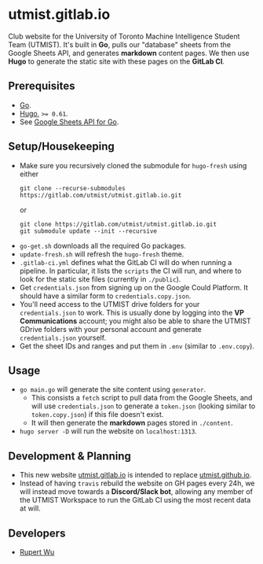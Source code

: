 # utmist.gitlab.io

Club website for the University of Toronto Machine Intelligence Student Team (UTMIST). It's built in **Go**, pulls our "database" sheets from the Google Sheets API, and generates **markdown** content pages. We then use **Hugo** to generate the static site with these pages on the **GitLab CI**.

## Prerequisites

- [Go](https://golang.org/).
- [Hugo](https://github.com/gohugoio/hugo/releases), `>= 0.61`.
- See [Google Sheets API for Go](https://developers.google.com/sheets/api/quickstart/go).

## Setup/Housekeeping

- Make sure you recursively cloned the submodule for `hugo-fresh` using either
  ```
  git clone --recurse-submodules https://gitlab.com/utmist/utmist.gitlab.io.git
  ```
  or
  ```
  git clone https://gitlab.com/utmist/utmist.gitlab.io.git
  git submodule update --init --recursive
  ```
- `go-get.sh` downloads all the required Go packages.
- `update-fresh.sh` will refresh the `hugo-fresh` theme.
- `.gitlab-ci.yml` defines what the GitLab CI will do when running a pipeline. In particular, it lists the `scripts` the CI will run, and where to look for the static site files (currently in `./public`).
- Get `credentials.json` from signing up on the Google Could Platform. It should have a similar form to `credentials.copy.json`.
- You'll need access to the UTMIST drive folders for your `credentials.json` to work. This is usually done by logging into the **VP Communications** account; you might also be able to share the UTMIST GDrive folders with your personal account and generate `credentials.json` yourself.
- Get the sheet IDs and ranges and put them in `.env` (similar to `.env.copy`).

## Usage

- `go main.go` will generate the site content using `generator`.
  - This consists a `fetch` script to pull data from the Google Sheets, and will use `credentials.json` to generate a `token.json` (looking similar to `token.copy.json`) if this file doesn't exist.
  - It will then generate the **markdown** pages stored in `./content`.
- `hugo server -D` will run the website on `localhost:1313`.

## Development & Planning

- This new website [utmist.gitlab.io](https://utmist.gitlab.io) is intended to replace [utmist.github.io](utmist.github.io).
- Instead of having `travis` rebuild the website on GH pages every 24h, we will instead move towards a **Discord/Slack bot**, allowing any member of the UTMIST Workspace to run the GitLab CI using the most recent data at will.

## Developers

- [Rupert Wu](https://leglesslamb.gitlab.io)
